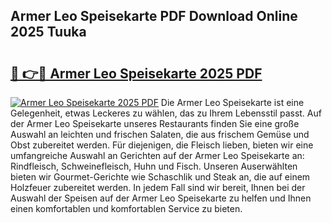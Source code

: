 ## Armer Leo Speisekarte PDF Download Online 2025 Tuuka

# <h2><a href="http://gc8aaw7.nevu.top/?p=Armer+Leo+Speisekarte">🔗 👉🔴 Armer Leo Speisekarte 2025 PDF</a></h2>

[![Armer Leo Speisekarte 2025 PDF](https://i.imgur.com/dBaPXMq.png)](http://gc8aaw7.nevu.top/?p=Armer+Leo+Speisekarte)
Die Armer Leo Speisekarte ist eine Gelegenheit, etwas Leckeres zu wählen, das zu Ihrem Lebensstil passt. Auf der Armer Leo Speisekarte unseres Restaurants finden Sie eine große Auswahl an leichten und frischen Salaten, die aus frischem Gemüse und Obst zubereitet werden. Für diejenigen, die Fleisch lieben, bieten wir eine umfangreiche Auswahl an Gerichten auf der Armer Leo Speisekarte an: Rindfleisch, Schweinefleisch, Huhn und Fisch. Unseren Auserwählten bieten wir Gourmet-Gerichte wie Schaschlik und Steak an, die auf einem Holzfeuer zubereitet werden. In jedem Fall sind wir bereit, Ihnen bei der Auswahl der Speisen auf der Armer Leo Speisekarte zu helfen und Ihnen einen komfortablen und komfortablen Service zu bieten.
